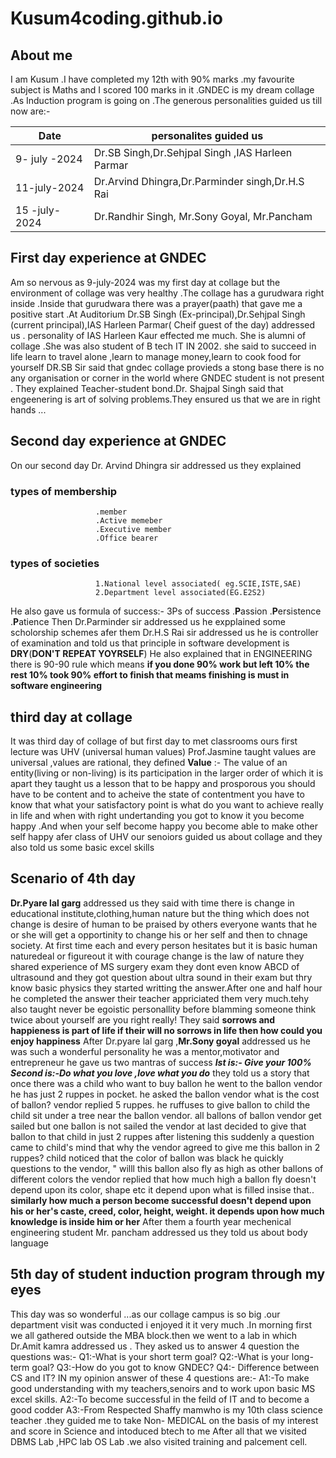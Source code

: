 # Kusum4coding.github.io
## About me
I am Kusum .I have completed my 12th with 90% marks .my favourite subject is Maths and I scored 100 marks in it  .GNDEC is my dream  collage .As Induction program is going on .The generous personalities guided us till now are:-

|  Date  | personalites guided us  |
|--------|-------------------------|
| 9- july -2024| Dr.SB Singh,Dr.Sehjpal Singh ,IAS Harleen Parmar|
| 11-july-2024 | Dr.Arvind Dhingra,Dr.Parminder singh,Dr.H.S Rai |
| 15 -july-2024| Dr.Randhir Singh, Mr.Sony Goyal, Mr.Pancham|

## First day experience at GNDEC
Am so nervous as 9-july-2024 was my first day  at collage but the environment of  collage was very healthy .The collage has a gurudwara right inside .Inside that gurudwara there was a prayer(paath) that gave me a positive start .At Auditorium Dr.SB Singh (Ex-principal),Dr.Sehjpal Singh (current principal),IAS Harleen Parmar( Cheif guest of the day) addressed us . personality of IAS Harleen Kaur effected me much. She is alumni of collage .She was also student of B tech IT IN 2002. she said to succeed in life learn to travel alone ,learn to manage money,learn to cook food for yourself  DR.SB Sir said that gndec collage provieds a stong base there is no any organisation or corner in the world where GNDEC student is not present . They explained Teacher-student bond.Dr. Shajpal Singh said that engeenering is art of solving problems.They ensured us that we are in right hands ...

 ## Second day experience at GNDEC
  On our second day Dr. Arvind Dhingra sir addressed us they explained 
  ### types of membership
                       .member
                       .Active memeber
                       .Executive member
                       .Office bearer
 ### types of societies
                       1.National level associated( eg.SCIE,ISTE,SAE)
                       2.Department level associated(EG.E2S2)
He also gave us formula of success:-
                                   3Ps of success
                                   .**P**assion
                                   .**P**ersistence
                                   .**P**atience
Then Dr.Parminder sir addressed us he expplained some scholorship schemes afer them Dr.H.S Rai sir addressed us he is controller of examination and told us that principle in software development is **DRY**(**DON'T REPEAT YOYRSELF**)  He also explained that in ENGINEERING there is 90-90 rule which means  **if you done 90% work but left 10% the rest 10% took 90% effort to finish that meams finishing is must in software engineering**  

 ## third day  at collage
 It was third day of collage of but first day to met classrooms ours first lecture was UHV (universal human values) Prof.Jasmine taught values are universal ,values are rational, they defined **Value** :- The value of an entity(living or non-living) is its participation in the larger order of which it is apart  they taught us a lesson that to be happy and prosporous you should have to be content and to acheive the state of contentment you have to know that what your satisfactory point is what do you want to achieve really in life and when with right undertanding you got to know it you become happy .And when your self become happy you become able to make other self happy afer class of UHV our senoiors guided us about collage and they also told us some basic excel skills

 ## Scenario of 4th day
 **Dr.Pyare lal garg** addressed us they said with time there is change in educational institute,clothing,human nature but the thing which does not change is desire of human to be praised by others everyone wants that he or she will get a opportinity to change  his or her self and then to chnage society. At first time each and every person hesitates but it is basic human naturedeal or figureout it with courage change is the law of nature they shared experience of MS surgery exam they dont even know ABCD of ultrasound and they got question about ultra sound in their exam but thry know basic physics they started writting the answer.After one and half hour he completed the answer their teacher appriciated them very much.tehy also taught never be egoistic personallity before blamming someone think twice about yourself are you right really! They said **sorrows and happieness is part of life if their will no sorrows in life then how could you enjoy happiness**
 After Dr.pyare lal garg ,**Mr.Sony goyal** addressed us he was such a wonderful personality he was a mentor,motivator and entrepreneur he gave us two mantras of success
     **_Ist is:- Give your 100%_**
     **_Second is:-Do what you love ,love what you do_**
  they told us a story that once there was a child who want to buy ballon he went to the ballon vendor he has just 2 ruppes in pocket. he asked the ballon vendor what is the cost of ballon? vendor replied 5 ruppes. he ruffuses to give ballon to child the child sit under a tree near the ballon vendor. all ballons of ballon vendor get sailed but one ballon is not sailed the vendor at last decided to give that ballon to that child in just 2 ruppes after listening this suddenly a question came to child's mind that why the vendor agreed to give me this ballon in 2 ruppes? child noticed  that the color of ballon was black he quickly questions to the vendor, " willl this ballon also fly as high as other ballons of different colors the vendor replied that how much  high a ballon fly doesn't depend upon its color, shape etc it depend upon what is filled insise that.. **similarly how much a person become successful doesn't depend upon his or her's caste, creed, color, height, weight. it depends upon how much knowledge is inside him or her** After them a fourth year mechenical engineering student Mr. pancham addressed us  they told us  about body language

  ## 5th day of student induction program through my eyes
  This day was so wonderful ...as our collage campus is so big .our department visit was conducted i enjoyed it it very much .In morning first we all gathered outside the MBA block.then we went to a lab in which Dr.Amit kamra addressed us . They asked us to answer 4 question the questions was:-
                            Q1:-What is your short term goal?
                            Q2:-What is your long-term goal?
                            Q3:-How do you got to know GNDEC?
                            Q4:- Difference between CS and IT? 
 IN my opinion answer of these 4 questions are:-
                             A1:-To make good understanding with my teachers,senoirs and to work upon basic MS excel skills.
                             A2:-To become successful in the feild of IT and to become a good codder
                             A3:-From Respected Shaffy mamwho is my 10th class science teacher .they guided me to take Non- MEDICAL on the basis of my interest and score in Science and intoduced btech to me
After all that we visited DBMS Lab ,HPC lab OS Lab .we also visited training and palcement cell.                             
  
   
   

